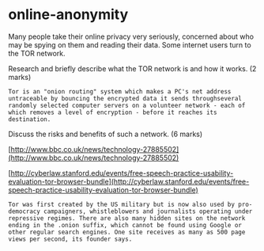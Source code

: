 online-anonymity
================

Many people take their online privacy very seriously, concerned about who may be spying on them and reading their data. Some internet users turn to the TOR network.

Research and briefly describe what the TOR network is and how it works. (2 marks)

```
Tor is an "onion routing" system which makes a PC's net address untraceable by bouncing the encrypted data it sends throughseveral randomly selected computer servers on a volunteer network - each of which removes a level of encryption - before it reaches its destination.
```

Discuss the risks and benefits of such a network. (6 marks)

[http://www.bbc.co.uk/news/technology-27885502](http://www.bbc.co.uk/news/technology-27885502)

[http://cyberlaw.stanford.edu/events/free-speech-practice-usability-evaluation-tor-browser-bundle](http://cyberlaw.stanford.edu/events/free-speech-practice-usability-evaluation-tor-browser-bundle)


```
Tor was first created by the US military but is now also used by pro-democracy campaigners, whistleblowers and journalists operating under repressive regimes. There are also many hidden sites on the network ending in the .onion suffix, which cannot be found using Google or other regular search engines. One site receives as many as 500 page views per second, its founder says.
```
